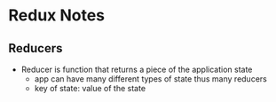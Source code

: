 # Redux Notes

## Reducers

* Reducer is function that returns a piece of the application state
    * app can have many different types of state thus many reducers
    * key of state: value of the state

